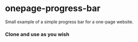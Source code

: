 # onepage-progress-bar
Small example of a simple progress bar for a one-page website.



### Clone and use as you wish
